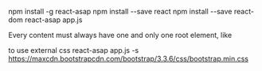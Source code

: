 npm install -g react-asap
npm install --save react
npm install --save react-dom
react-asap app.js

Every content must always have one and only one root element, like <div>

to use external css
react-asap app.js -s https://maxcdn.bootstrapcdn.com/bootstrap/3.3.6/css/bootstrap.min.css